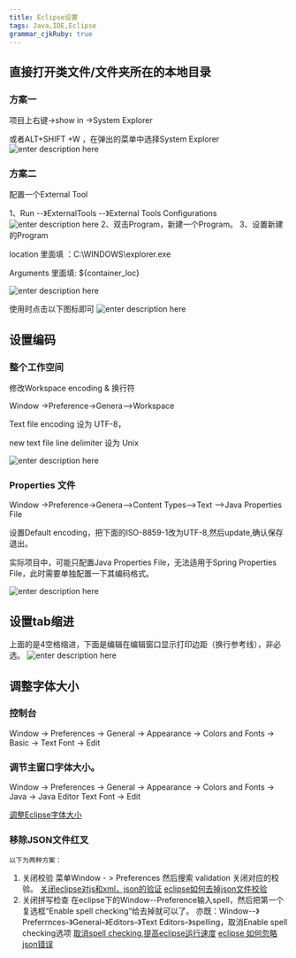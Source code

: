 ```yaml
---
title: Eclipse设置
tags: Java,IDE,Eclipse
grammar_cjkRuby: true
---
```


## 直接打开类文件/文件夹所在的本地目录

### 方案一
项目上右键->show in ->System Explorer

或者ALT+SHIFT +W ，在弹出的菜单中选择System Explorer
![enter description here](./images/1530856514719.png)
### 方案二

配置一个External Tool

1、Run --》ExternalTools --》External Tools Configurations
![enter description here](./images/1530856839059.png)
2、双击Program，新建一个Program。
3、设置新建的Program

location 里面填 ：C:\WINDOWS\explorer.exe 

Arguments 里面填: ${container_loc}

![enter description here](./images/1530857019405.png)

使用时点击以下图标即可
![enter description here](./images/1530857094819.png)


## 设置编码

### 整个工作空间
修改Workspace encoding & 换行符

Window ->Preference->Genera-->Workspace

Text file encoding 设为 UTF-8，

new text file line delimiter 设为 Unix

![enter description here](./images/1530856166309.png)
	
### Properties 文件
Window ->Preference->Genera-->Content Types-->Text -->Java Properties File

设置Default encoding，把下面的ISO-8859-1改为UTF-8,然后update,确认保存退出。

实际项目中，可能只配置Java Properties File，无法适用于Spring Properties File，此时需要单独配置一下其编码格式。

![enter description here](./images/1530847763660.png)



## 设置tab缩进
上面的是4空格缩进，下面是编辑在编辑窗口显示打印边距（换行参考线），非必选。
![enter description here](./images/1530848219061.png)

## 调整字体大小

### 控制台 

Window -> Preferences -> General -> Appearance -> Colors and Fonts -> Basic -> Text Font -> Edit 

### 调节主窗口字体大小。
 Window -> Preferences -> General -> Appearance -> Colors and Fonts -> Java -> Java Editor Text Font -> Edit
 
 [调整Eclipse字体大小](http://blog.csdn.net/magi1201/article/details/45921907)
 
 ### 移除JSON文件红叉
 	
	以下为两种方案：

1. 关闭校验
	菜单Window - > Preferences
	然后搜索 validation 
	关闭对应的校验。
	[关闭eclipse对js和xml，json的验证](https://blog.csdn.net/qq_25448409/article/details/52980995)
	[eclipse如何去掉json文件校验](https://blog.csdn.net/ws_dj_love/article/details/78911430)
2. 关闭拼写检查
	在eclipse下的Window--Preference输入spell，然后把第一个复选框“Enable spell checking“给去掉就可以了。
	亦既：Window--》 Preferrnces–》General–》Editors–》Text Editors–》spelling，取消Enable spell checking选项
	[取消spell checking,提高eclipse运行速度](https://www.cnblogs.com/112ba/p/6220117.html)
	[eclipse 如何忽略json错误](https://zhidao.baidu.com/question/748903465308311892.html)